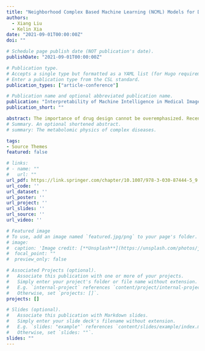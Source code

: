 ```yaml
---
title: "Neighborhood Complex Based Machine Learning (NCML) Models for Drug Design"
authors: 
  - Xiang Liu
  - Kelin Xia
date: "2021-09-01T00:00:00Z"
doi: ""

# Schedule page publish date (NOT publication's date).
publishDate: "2021-09-01T00:00:00Z"

# Publication type.
# Accepts a single type but formatted as a YAML list (for Hugo requirements).
# Enter a publication type from the CSL standard.
publication_types: ["article-conference"]

# Publication name and optional abbreviated publication name.
publication: "Interpretability of Machine Intelligence in Medical Image Computing, and Topological Data Analysis and Its Applications for Medical Data. Springer, Cham, 87-97. (Spot Light)"
publication_short: ""

abstract: The importance of drug design cannot be overemphasized. Recently, artificial intelligence (AI) based drug design has begun to gain momentum due to the great advancement in experimental data, computational power and learning models. However, a major issue remains for all AI-based learning models is efficient molecular representations. Here we propose Neighborhood complex (NC) based molecular featurization (or feature engineering), for the first time. In particular, we reveal deep connections between NC and Dowker complex (DC) for molecular interaction based bipartite graphs, for the first time. Further, NC-based persistent spectral models are developed and the associated persistent attributes are used as molecular descriptors or fingerprints. To test our models, we consider protein-ligand binding affinity prediction. Our NC-based machine learning (NCML) models, in particular, NC-based gradient boosting tree (NC-GBT), are tested on three most-commonly used datasets, i.e., including PDBbind-v2007, PDBbind-v2013 and PDBbind-v2016, and extensively compared with other existing state-of-the-art models. It has been found that our NCML models can achieve state-of-the-art results.
# Summary. An optional shortened abstract.
# summary: The metabolomic physics of complex diseases.

tags:
- Source Themes
featured: false

# links:
# - name: ""
#   url: ""
url_pdf: https://link.springer.com/chapter/10.1007/978-3-030-87444-5_9
url_code: ''
url_dataset: ''
url_poster: ''
url_project: ''
url_slides: ''
url_source: ''
url_video: ''

# Featured image
# To use, add an image named `featured.jpg/png` to your page's folder. 
# image:
#  caption: 'Image credit: [**Unsplash**](https://unsplash.com/photos/jdD8gXaTZsc)'
#  focal_point: ""
#  preview_only: false

# Associated Projects (optional).
#   Associate this publication with one or more of your projects.
#   Simply enter your project's folder or file name without extension.
#   E.g. `internal-project` references `content/project/internal-project/index.md`.
#   Otherwise, set `projects: []`.
projects: []

# Slides (optional).
#   Associate this publication with Markdown slides.
#   Simply enter your slide deck's filename without extension.
#   E.g. `slides: "example"` references `content/slides/example/index.md`.
#   Otherwise, set `slides: ""`.
slides: ""
---
```


